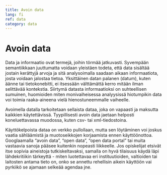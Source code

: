 ```yaml
---
title: Avoin data
lang: fi
ref: data
category: data
---
```


# Avoin data

Data ja informaatio ovat termejä, joihin törmää jatkuvasti. Syvempään semantiikkaan juuttumatta voidaan yleistäen todeta, että data sisältää jostain kerättyjä arvoja ja sitä analysoimalla saadaan aikaan informaatiota, josta voidaan jalostaa tietoa. Yksittäinen datan palanen (datum), kuten äänne tai tietokonebitti, ei itsessään välttämättä kerro mitään ilman selittävää kontekstia. Siirtymä datasta informaatioksi on suhteellisen sumuinen, huomioiden miten monivaiheisessa analyysissä hiotumpikin data voi toimia raaka-aineena vielä hienostuneemmalle vaiheelle.

Avoimella datalla tarkoitetaan sellaista dataa, joka on vapaasti ja maksutta kaikkien käytettävissä.
Tyypillisesti avoin data jaetaan helposti koneluettavassa muodossa, kuten csv- tai xml-tiedostoina.

Käyttökelpoista dataa on verkko pullollaan, mutta sen löytäminen voi joskus vaatia sähläämistä ja muotoseikkojen korjaamista ennen käyttöönottoa. Googlaamalla “avoin data”, “open data”, “open data portal” tai muita vastaavia sanoja pääsee kuitenkin nopeasti liikkeelle. Jos opiskelijat etsivät itse sopivia aineistoja tutkiskeltavaksi, samalla on hyvä tilaisuus käydä läpi lähdekritiikin tärkeyttä - miten luotettavaa eri instituutioiden, valtioiden tai laitosten antama tieto on, onko se annettu rehellisin aikein käyttöön vai pyrkiikö se ajamaan selkeää agendaa jne.
